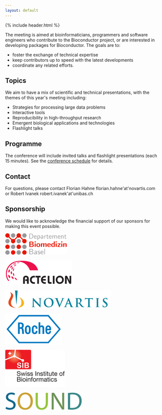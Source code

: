 ```yaml
---
layout: default
---
```


{% include header.html %}

The meeting is aimed at bioinformaticians, programmers and software
engineers who contribute to the Bioconductor project, or are
interested in developing packages for Bioconductor. The goals are to: 

  - foster the exchange of technical expertise
  - keep contributors up to speed with the latest developments
  - coordinate any related efforts.
  
## Topics 

We aim to have a mix of scientific and technical presentations, with
the themes of this year's meeting including: 

 - Strategies for processing large data problems
 - Interactive tools
 - Reproducibility in high-throughput research
 - Emergent biological applications and technologies
 - Flashlight talks

## Programme

The conference will include invited talks and flashlight presentations (each 15 minutes). See the [conference schedule](./program) for details.

## Contact
  
For questions, please contact Florian Hahne florian.hahne'at'novartis.com or Robert Ivanek robert.ivanek'at'unibas.ch 

## Sponsorship

We would like to acknowledge the financial support of our sponsors for
making this event possible.

<a href="https://biomedizin.unibas.ch/"><img height="70" src="images/dbm.png" alt=""> </a>

<a href="https://www.actelion.com/"><img height="80" src="images/actelion.png" alt=""></a>

<a href="https://www.novartis.com/"><img height="60" src="images/novartis.png" alt=""></a>

<a href="http://www.roche.com/"><img height="100" src="images/Roche_Logo.png" alt=""></a>

<a href="http://www.sib.swiss/"><img height="120" src="images/sib_logo.png" alt=""></a>

<a href="http://www.sound-biomed.eu/"><img height="60" src="images/sound_wordmark.png" alt=""></a>

